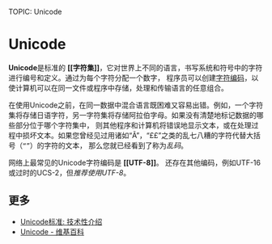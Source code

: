 TOPIC: Unicode

# Unicode

**Unicode**是标准的 **[[字符集]]**，它对世界上不同的语言，书写系统和符号中的字符进行编号和定义。通过为每个字符分配一个数字，
程序员可以创建[字符编码](/zh-hans/glossary/Character_encoding)，以使计算机可以在同一文件或程序中存储，处理和传输语言的任意组合。

在使用Unicode之前，在同一数据中混合语言既困难又容易出错。例如，一个字符集将存储日语字符，另一字符集将存储阿拉伯字母。如果没有清楚地标记数据的哪些部分位于哪个字符集中，
则其他程序和计算机将错误地显示文本，或在处理过程中损坏文本。如果您曾经见过用诸如“Ã”，“££”之类的乱七八糟的字符代替大括号（`“”`）的字符的文本，
那么您就已经看到了称为*乱码*。

网络上最常见的Unicode字符编码是 **[[UTF-8]]**。 还存在其他编码，例如UTF-16或过时的UCS-2，但*推荐使用UTF-8*。

## 更多

- [Unicode标准: 技术性介绍](http://www.unicode.org/standard/principles.html)
- [Unicode - 维基百科](https://en.wikipedia.org/wiki/Unicode)
